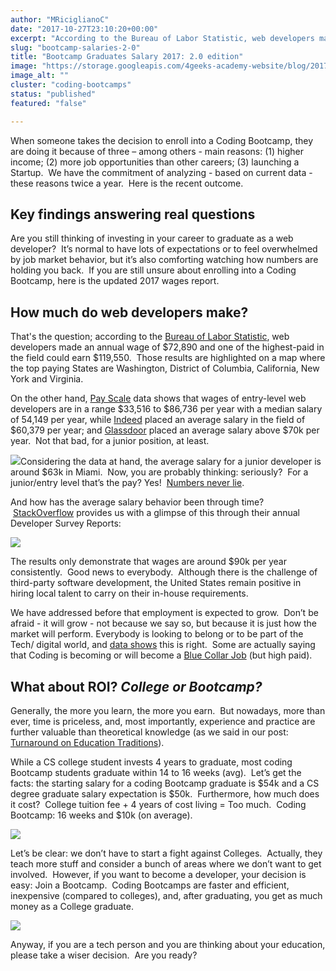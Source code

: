 ```yaml
---
author: "MRiciglianoC"
date: "2017-10-27T23:10:20+00:00"
excerpt: "According to the Bureau of Labor Statistic, web developers made an annual wage of $72,890 ?."
slug: "bootcamp-salaries-2-0"
title: "Bootcamp Graduates Salary 2017: 2.0 edition"
image: "https://storage.googleapis.com/4geeks-academy-website/blog/2017/10/portada-bootcamp-02-1-1024x674.jpg"
image_alt: ""
cluster: "coding-bootcamps"
status: "published"
featured: "false"

---
```


When someone takes the decision to enroll into a Coding Bootcamp, they are doing it because of three – among others - main reasons: (1) higher income; (2) more job opportunities than other careers; (3) launching a Startup.  We have the commitment of analyzing - based on current data - these reasons twice a year.  Here is the recent outcome.


## Key findings answering real questions


Are you still thinking of investing in your career to graduate as a web developer?  It’s normal to have lots of expectations or to feel overwhelmed by job market behavior, but it’s also comforting watching how numbers are holding you back.  If you are still unsure about enrolling into a Coding Bootcamp, here is the updated 2017 wages report.




## How much do web developers make?


That's the question; according to the [Bureau of Labor Statistic](https://www.bls.gov/oes/current/naics4_541500.htm), web developers made an annual wage of $72,890 and one of the highest-paid in the field could earn $119,550.  Those results are highlighted on a map where the top paying States are Washington, District of Columbia, California, New York and Virginia.

On the other hand, [Pay Scale](https://www.payscale.com/research/US/Job=Web_Developer/Salary/b98d92f7/Entry-Level) data shows that wages of entry-level web developers are in a range $33,516 to $86,736 per year with a median salary of 54,149 per year, while [Indeed](https://www.indeed.com/salaries/Entry-Level-Web-Developer-Salaries) placed an average salary in the field of $60,379 per year; and [Glassdoor](https://www.glassdoor.com/Salaries/miami-web-developer-salary-SRCH_IL.0,5_IM558_KO6,19.htm) placed an average salary above $70k per year.  Not that bad, for a junior position, at least.

![](https://storage.googleapis.com/4geeks-academy-website/blog/2017/10/Screen-Shot-2017-10-27-at-7.14.12-PM.png)Considering the data at hand, the average salary for a junior developer is around $63k in Miami.  Now, you are probably thinking: seriously?  For a junior/entry level that’s the pay? Yes!  [Numbers never lie](https://sheilabrobinson.com/2013/01/28/they-say-that-numbers-never-lie/).

And how has the average salary behavior been through time?  [StackOverflow](https://insights.stackoverflow.com/survey/2017#overview) provides us with a glimpse of this through their annual Developer Survey Reports:

![](https://storage.googleapis.com/4geeks-academy-website/blog/2017/10/Screen-Shot-2017-10-27-at-7.17.00-PM-768x143.png)

The results only demonstrate that wages are around $90k per year consistently.  Good news to everybody.  Although there is the challenge of third-party software development, the United States remain positive in hiring local talent to carry on their in-house requirements.


We have addressed before that employment is expected to grow.  Don’t be afraid - it will grow - not because we say so, but because it is just how the market will perform. Everybody is looking to belong or to be part of the Tech/ digital world, and [data shows](https://www.bls.gov/ooh/computer-and-information-technology/software-developers.htm#tab-6) this is right.  Some are actually saying that Coding is becoming or will become a [Blue Collar Job](https://www.wired.com/2017/02/programming-is-the-new-blue-collar-job/) (but high paid).





## What about ROI? _College or Bootcamp?_




Generally, the more you learn, the more you earn.  But nowadays, more than ever, time is priceless, and, most importantly, experience and practice are further valuable than theoretical knowledge (as we said in our post: [Turnaround on Education Traditions](/us/learn-to-code/turnaround-education-traditions-4geeks-academy)).




While a CS college student invests 4 years to graduate, most coding Bootcamp students graduate within 14 to 16 weeks (avg).  Let’s get the facts: the starting salary for a coding Bootcamp graduate is $54k and a CS degree graduate salary expectation is $50k.  Furthermore, how much does it cost?  College tuition fee + 4 years of cost living = Too much.  Coding Bootcamp: 16 weeks and $10k (on average).




![](https://storage.googleapis.com/4geeks-academy-website/blog/2017/10/Picture1-300x300.png)




Let’s be clear: we don’t have to start a fight against Colleges.  Actually, they teach more stuff and consider a bunch of areas where we don’t want to get involved.  However, if you want to become a developer, your decision is easy: Join a Bootcamp.  Coding Bootcamps are faster and efficient, inexpensive (compared to colleges), and, after graduating, you get as much money as a College graduate.


![](https://storage.googleapis.com/4geeks-academy-website/blog/2017/10/Picture1.png2_.png)


Anyway, if you are a tech person and you are thinking about your education, please take a wiser decision.  Are you ready?
